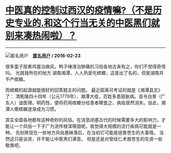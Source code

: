 # [中医真的控制过西汉的疫情嘛?（不是历史专业的.和这个行当无关的中医黑们就别来凑热闹啦）？](https://www.zhihu.com/answer/87720313)

-----------------------------------------------------------------------------------------

![匿名用户](https://pic2.zhimg.com/aadd7b895.jpg?source=1940ef5c "匿名用户")&emsp;**[匿名用户](https://www.zhihu.com/people/) / 2016-02-23**

很多童子尿煮鸡蛋治麻风，鸭子唾液治肿痛的习俗各地古来有之，你们不觉得奇怪吗。
光就我所在的地方 湖南湘潭，人人热爱吃槟榔，这是出了名的，但是湖南并不产槟榔。

而槟榔的起源就能很好的回答题主的问题。
最近距离可考证的就是《湘潭县志》了：
清乾隆四十四年（公元1779年），湘潭大疫，百姓多患鼓胀病。县令白景（广东人）谙医理，明药性，便将药用槟榔分给患者嚼食之，病疫居然消失。自此，湘潭人嚼槟榔逐渐成为习惯。


其实全国各地都有这种奇妙的风俗。在消息闭塞古代的时候需要多大的影响力，才能让一个风俗一下子广为流传根深蒂固呢。我觉得大规模的流行疾病可能就是一种。
先别笑现在一些地方风俗愚昧落后，在当初它可能是拯救苍生的大事情。
当然这只是谈资，并不能让中医黑们满意。
但是还是对曾经仁术救苍生的先贤一些敬畏吧。